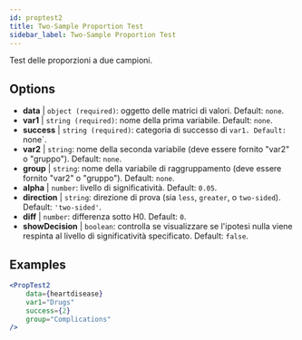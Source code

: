 ```yaml
---
id: proptest2
title: Two-Sample Proportion Test
sidebar_label: Two-Sample Proportion Test
---
```


Test delle proporzioni a due campioni.

## Options

* __data__ | `object (required)`: oggetto delle matrici di valori. Default: `none`.
* __var1__ | `string (required)`: nome della prima variabile. Default: `none`.
* __success__ | `string (required)`: categoria di successo di `var1. Default: `none`.
* __var2__ | `string`: nome della seconda variabile (deve essere fornito "var2" o "gruppo"). Default: `none`.
* __group__ | `string`: nome della variabile di raggruppamento (deve essere fornito "var2" o "gruppo"). Default: `none`.
* __alpha__ | `number`: livello di significatività. Default: `0.05`.
* __direction__ | `string`: direzione di prova (sia `less`, `greater`, o `two-sided`). Default: `'two-sided'`.
* __diff__ | `number`: differenza sotto H0. Default: `0`.
* __showDecision__ | `boolean`: controlla se visualizzare se l'ipotesi nulla viene respinta al livello di significatività specificato. Default: `false`.


## Examples

```jsx live
<PropTest2
    data={heartdisease} 
    var1="Drugs"
    success={2}
    group="Complications"
/>
```
